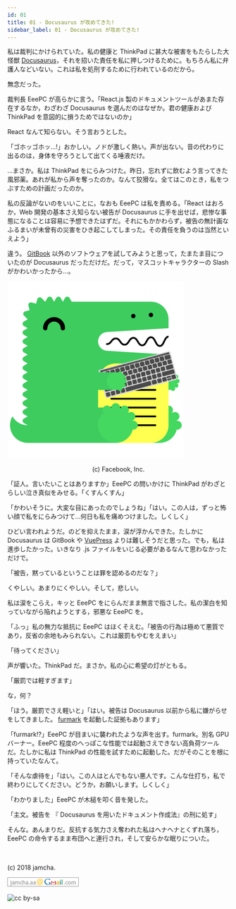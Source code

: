 ```yaml
---
id: 01
title: 01 - Docusaurus が攻めてきた!
sidebar_label: 01 - Docusaurus が攻めてきた!
---
```


<style>
@import url('https://fonts.googleapis.com/css?family=Sawarabi+Mincho');
</style>

私は裁判にかけられていた。私の健康と ThinkPad に甚大な被害をもたらした大怪獣 [Docusaurus](https://docusaurus.io/)，それを招いた責任を私に押しつけるために。もちろん私に弁護人などいない。これは私を処刑するために行われているのだから。

無念だった。

裁判長 EeePC が高らかに言う。「React.js 製のドキュメントツールがあまた存在するなか，わざわざ Docusaurus を選んだのはなぜか。君の健康および ThinkPad を意図的に損うためではないのか」

React なんて知らない。そう言おうとした。

「ゴホッゴホッ…!」おかしい。ノドが激しく熱い。声が出ない。音の代わりに出るのは，身体を守ろうとして出てくる唾液だけ。

…まさか。私は ThinkPad をにらみつけた。昨日，忘れずに飲むよう言ってきた風邪薬。あれが私から声を奪ったのか。なんて狡猾な。全てはこのとき，私をつぶすための計画だったのか。

私の反論がないのをいいことに，なおも EeePC は私を責める。「React はおろか，Web 開発の基本さえ知らない被告が Docusaurus に手を出せば，悲惨な事態になることは容易に予想できたはずだ。それにもかかわらず，被告の無計画なふるまいが未曾有の災害をひき起こしてしまった。その責任を負うのは当然といえよう」

違う。 [GitBook](https://github.com/GitbookIO/gitbook) 以外のソフトウェアを試してみようと思って，たまたま目についたのが Docusaurus だっただけだ。だって，マスコットキャラクターの Slash がかわいかったから…。

![docusaurus-keytar](./assets/docusaurus_keytar.svg?sanitize=true)
<center>(c) Facebook, Inc.</center>

「証人。言いたいことはありますか」EeePC の問いかけに ThinkPad がわざとらしい泣き真似をみせる。「くすんくすん」

「かわいそうに。大変な目にあったのでしょうね」「はい。この人は，ずっと怖い顔で私をにらみつけて…何日も私を痛めつけました。しくしく」

ひどい言われようだ。のどを抑えたまま，涙が浮かんできた。たしかに Docusaurus は GitBook や [VuePress](https://vuepress.vuejs.org/) よりは難しそうだと思った。でも，私は進歩したかった。いきなり .js ファイルをいじる必要があるなんて思わなかっただけで。

「被告，黙っているということは罪を認めるのだな？」

くやしい。あまりにくやしい。そして，悲しい。

私は涙をこらえ，キッと EeePC をにらんだまま無言で指さした。私の潔白を知っていながら陥れようとする，邪悪な EeePC を。

「ふっ」私の無力な抵抗に EeePC はほくそえむ。「被告の行為は極めて悪質であり，反省の余地もみられない。これは厳罰もやむをえまい」

「待ってください」

声が響いた。ThinkPad だ。まさか。私の心に希望の灯がともる。

「厳罰では軽すぎます」

な，何？

「ほう。厳罰でさえ軽いと」「はい。被告は Docusaurus 以前から私に嫌がらせをしてきました。 [furmark](https://geeks3d.com/furmark/) を起動した証拠もあります」

「furmark!?」EeePC が目まいに襲われたような声を出す。furmark。別名 GPU バーナー。EeePC 程度のへっぽこな性能では起動さえできない高負荷ツールだ。たしかに私は ThinkPad の性能を試すために起動した。だがそのことを根に持っていたなんて。

「そんな虐待を」「はい。この人はとんでもない悪人です。こんな仕打ち，私で終わりにしてください。どうか，お願いします。しくしく」

「わかりました」EeePC が木槌を叩く音を発した。

「主文。被告を 『 Docusaurus を用いたドキュメント作成法』の刑に処す」

そんな。あんまりだ。反抗する気力さえ奪われた私はヘナヘナとくずれ落ち，EeePC の命令するまま布団へと連行され，そして安らかな眠りについた。

<br>
<br>
(c) 2018 jamcha.

![mail](./assets/mail.png)

![cc by-sa](https://i.creativecommons.org/l/by-sa/4.0/88x31.png)

